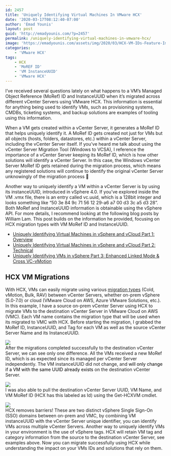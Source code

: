 ```yaml
---
id: 2457
title: 'Uniquely Identifying Virtual Machines In VMware HCX'
date: '2020-03-17T08:12:40-07:00'
author: 'Emad Younis'
layout: post
guid: 'http://emadyounis.com/?p=2457'
permalink: /uniquely-identifying-virtual-machines-in-vmware-hcx/
image: 'https://emadyounis.com/assets/img/2020/03/HCX-VM-IDs-Feature-Image.jpg'
categories:
    - 'VMware HCX'
tags:
    - HCX
    - 'MoREF ID'
    - 'VM InstanceUUID'
    - 'VMware HCX'
---
```


I’ve received several questions lately on what happens to a VM’s Managed Object Reference (MoRef) ID and InstanceUUID when it’s migrated across different vCenter Servers using VMware HCX. This information is essential for anything being used to identify VMs, such as provisioning systems, CMDBs, ticketing systems, and backup solutions are examples of tooling using this information.

When a VM gets created within a vCenter Server, it generates a MoRef ID that helps uniquely identify it. A MoRef ID gets created not just for VMs but all objects (hosts, folders, datastores, etc.) within a vCenter Server, including the vCenter Server itself. If you’ve heard me talk about using the vCenter Server Migration Tool (Windows to VCSA), I reference the importance of a vCenter Server keeping its MoRef ID, which is how other solutions will identify a vCenter Server. In this case, the Windows vCenter Server MoRef ID gets retained during the migration process, which means any registered solutions will continue to identify the original vCenter Server unknowingly of the migration process 🙂

Another way to uniquely identify a VM within a vCenter Server is by using its instanceUUID, introduced in vSphere 4.0. If you’ve explored inside the VM .vmx file, there is an entry called vc.uuid, which is a 128bit integer and looks something like “50 3e 84 9c 71 56 12 29-a6 a7 00 d3 3c a5 d3 28”. Both MoRef and InstanceUUID information is obtainable using the vSphere API. For more details, I recommend looking at the following blog posts by William Lam. This post builds on the information he provided, focusing on HCX migration types with VM MoRef ID and InstanceUUID.

- [Uniquely Identifying Virtual Machines in vSphere and vCloud Part 1: Overview](https://blogs.vmware.com/vsphere/2012/02/uniquely-identifying-virtual-machines-in-vsphere-and-vcloud-part-1-overview.html)
- [Uniquely Identifying Virtual Machines in vSphere and vCloud Part 2: Technical](https://blogs.vmware.com/vsphere/2012/02/uniquely-identifying-virtual-machines-in-vsphere-and-vcloud-part-2-technical.html)
- [Uniquely Identifying VMs in vSphere Part 3: Enhanced Linked Mode &amp; Cross VC-vMotion](https://www.virtuallyghetto.com/2017/07/uniquely-identifying-vms-in-vsphere-part-3-enhanced-linked-mode-cross-vc-vmotion.html)

## HCX VM Migrations

With HCX, VMs can easily migrate using various [migration types](http://emadyounis.com/learning-hybrid-cloud-extension-hcx-part-2-migration-types/) (Cold, vMotion, Bulk, RAV) between vCenter Servers, whether on-prem vSphere (5.0-7.0) or cloud (VMware Cloud on AWS, Azure VMware Solutions, etc.). In this example, I have a source on-prem vCenter Server using HCX to migrate VMs to the destination vCenter Server in VMware Cloud on AWS (VMC). Each VM name contains the migration type that will be used when its migrated to VMC with HCX. Before starting the migration, I grabbed the MoRef ID, InstanceUUID, and Tag for each VM as well as the source vCenter Server Name and its InstanceUUID.

![](https://emadyounis.com/assets/img/2020/03/Source.jpg?resize=1024%2C331)  
After the migrations completed successfully to the destination vCenter Server, we can see only one difference. All the VMs received a new MoRef ID, which is as expected since its managed per vCenter Server independently. The VM instanceUUID did not change, and <span style="color: #000000;">will only change if a VM with the same UUID already exists </span>on the destination vCenter Server.

![](https://emadyounis.com/assets/img/2020/03/Destination.jpg?resize=1024%2C310)  
I was also able to pull the destination vCenter Server UUID, VM Name, and VM MoRef ID (HCX has this labeled as Id) using the Get-HCXVM cmdlet.

![](https://emadyounis.com/assets/img/2020/03/GET-HCXVM.jpg?resize=1024%2C412)  
HCX removes barriers! These are two distinct vSphere Single Sign-On (SSO) domains between on-prem and VMC, by combining VM instanceUUID with the vCenter Server unique identifier, you can identify VMs across multiple vCenter Servers. Another way to uniquely identify VMs in your environment is the use of vSphere tags. HCX will retain VM tag and category information from the source to the destination vCenter Server, see examples above. Now you can migrate successfully using HCX while understanding the impact on your VMs IDs and solutions that rely on them.
